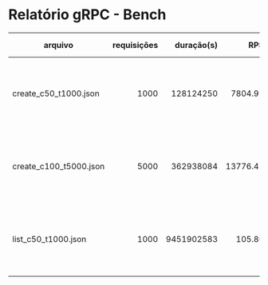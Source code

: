 # Relatório gRPC - Bench

| arquivo                | requisições | duração(s) |      RPS | lat média | percentis                                                                                               |
| ---------------------- | ----------: | ---------: | -------: | --------: | ------------------------------------------------------------------------------------------------------- |
| create_c50_t1000.json  |        1000 |  128124250 |  7804.92 |  p50:- ms | 10%:1573791, 25%:2161916, 50%:3063791, 75%:4187959, 90%:11496709, 95%:18230542, 99%:41608417            |
| create_c100_t5000.json |        5000 |  362938084 | 13776.45 |  p50:- ms | 10%:1514750, 25%:2890000, 50%:4572709, 75%:6417666, 90%:10517250, 95%:12333000, 99%:16295292            |
| list_c50_t1000.json    |        1000 | 9451902583 |   105.80 |  p50:- ms | 10%:283311500, 25%:448226875, 50%:486981958, 75%:529726791, 90%:560984083, 95%:584879709, 99%:622020250 |
